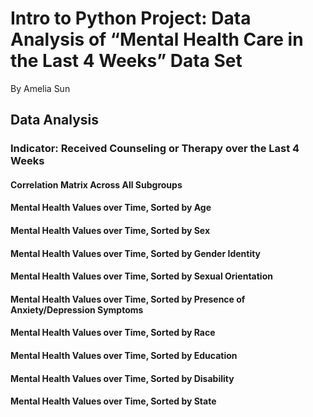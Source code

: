 # Intro to Python Project: Data Analysis of “Mental Health Care in the Last 4 Weeks” Data Set
By Amelia Sun

## Data Analysis

### Indicator: Received Counseling or Therapy over the Last 4 Weeks

#### Correlation Matrix Across All Subgroups

#### Mental Health Values over Time, Sorted by Age

#### Mental Health Values over Time, Sorted by Sex

#### Mental Health Values over Time, Sorted by Gender Identity

#### Mental Health Values over Time, Sorted by Sexual Orientation

#### Mental Health Values over Time, Sorted by Presence of Anxiety/Depression Symptoms

#### Mental Health Values over Time, Sorted by Race

#### Mental Health Values over Time, Sorted by Education

#### Mental Health Values over Time, Sorted by Disability

#### Mental Health Values over Time, Sorted by State
